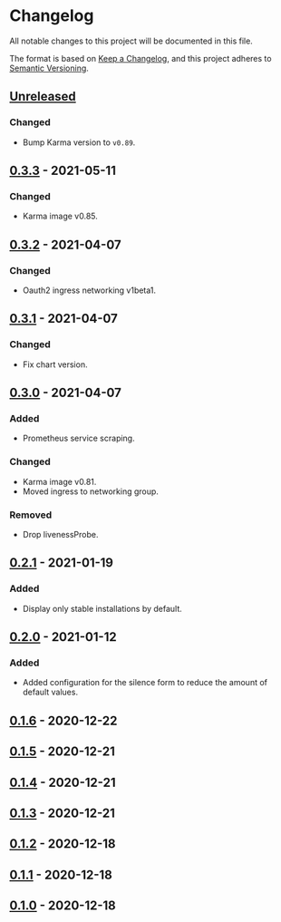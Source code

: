 # Changelog

All notable changes to this project will be documented in this file.

The format is based on [Keep a Changelog](https://keepachangelog.com/en/1.0.0/),
and this project adheres to [Semantic Versioning](https://semver.org/spec/v2.0.0.html).

## [Unreleased]

### Changed

- Bump Karma version to `v0.89`.

## [0.3.3] - 2021-05-11

### Changed

- Karma image v0.85.

## [0.3.2] - 2021-04-07

### Changed

- Oauth2 ingress networking v1beta1.

## [0.3.1] - 2021-04-07

### Changed

- Fix chart version.

## [0.3.0] - 2021-04-07

### Added

- Prometheus service scraping.

### Changed

- Karma image v0.81.
- Moved ingress to networking group.

### Removed

- Drop livenessProbe.

## [0.2.1] - 2021-01-19

### Added

- Display only stable installations by default.

## [0.2.0] - 2021-01-12

### Added

- Added configuration for the silence form to reduce the amount of default values.

## [0.1.6] - 2020-12-22

## [0.1.5] - 2020-12-21

## [0.1.4] - 2020-12-21

## [0.1.3] - 2020-12-21

## [0.1.2] - 2020-12-18

## [0.1.1] - 2020-12-18

## [0.1.0] - 2020-12-18

[Unreleased]: https://github.com/giantswarm/karma-app/compare/v0.3.3...HEAD
[0.3.3]: https://github.com/giantswarm/karma-app/compare/v0.3.2...v0.3.3
[0.3.2]: https://github.com/giantswarm/karma-app/compare/v0.3.1...v0.3.2
[0.3.1]: https://github.com/giantswarm/karma-app/compare/v0.3.0...v0.3.1
[0.3.0]: https://github.com/giantswarm/karma-app/compare/v0.2.1...v0.3.0
[0.2.1]: https://github.com/giantswarm/karma-app/compare/v0.2.0...v0.2.1
[0.2.0]: https://github.com/giantswarm/karma-app/compare/v0.1.6...v0.2.0
[0.1.6]: https://github.com/giantswarm/karma-app/compare/v0.1.5...v0.1.6
[0.1.5]: https://github.com/giantswarm/karma-app/compare/v0.1.4...v0.1.5
[0.1.4]: https://github.com/giantswarm/karma-app/compare/v0.1.3...v0.1.4
[0.1.3]: https://github.com/giantswarm/karma-app/compare/v0.1.2...v0.1.3
[0.1.2]: https://github.com/giantswarm/karma-app/compare/v0.1.1...v0.1.2
[0.1.1]: https://github.com/giantswarm/karma-app/compare/v0.1.0...v0.1.1
[0.1.0]: https://github.com/giantswarm/karma-app/releases/tag/v0.1.0
